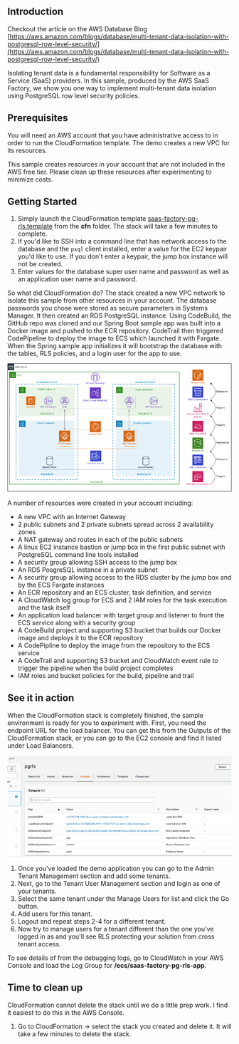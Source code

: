 ## Introduction
Checkout the article on the AWS Database Blog [https://aws.amazon.com/blogs/database/multi-tenant-data-isolation-with-postgresql-row-level-security/](https://aws.amazon.com/blogs/database/multi-tenant-data-isolation-with-postgresql-row-level-security/)

Isolating tenant data is a fundamental responsibility for Software as a Service (SaaS) providers. In this sample, produced by the AWS SaaS Factory, we show you one way to implement multi-tenant data isolation using PostgreSQL row level security policies.

## Prerequisites
You will need an AWS account that you have administrative access to in order to run the CloudFormation template. The demo creates a new VPC for its resources.

This sample creates resources in your account that are not included in the AWS free tier. Please clean up
these resources after experimenting to minimize costs.

## Getting Started
1. Simply launch the CloudFormation template [saas-factory-pg-rls.template](cfn/saas-factory-pg-rls.template) from the **cfn** folder. The stack will take a few minutes to complete.
2. If you'd like to SSH into a command line that has network access to the database and the `psql` client installed, enter a value for the EC2 keypair you'd like to use. If you don't enter a keypair, the jump box instance will not be created.
3. Enter values for the database super user name and password as well as an application user name and password.

So what did CloudFormation do? The stack created a new VPC network to isolate this sample from other resources in your account. The database passwords you chose were stored as secure parameters in Systems Manager. It then created an RDS PostgreSQL instance. Using CodeBuild, the GitHub repo was cloned and our Spring Boot sample app was built into a Docker image and pushed to the ECR repository. CodeTrail then triggered CodePipeline to deploy the image to ECS which launched it with Fargate. When the Spring sample app initializes it will bootstrap the database with the tables, RLS policies, and a login user for the app to use.

<p align="center"><img src="./images/architecture.png" alt="Architecture Diagram"/></p>

A number of resources were created in your account including:
- A new VPC with an Internet Gateway
- 2 public subnets and 2 private subnets spread across 2 availability zones
- A NAT gateway and routes in each of the public subnets
- A linux EC2 instance bastion or jump box in the first public subnet with PostgreSQL command line tools installed
- A security group allowing SSH access to the jump box
- An RDS PosgreSQL instance in a private subnet
- A security group allowing access to the RDS cluster by the jump box and by the ECS Fargate instances
- An ECR repository and an ECS cluster, task definition, and service
- A CloudWatch log group for ECS and 2 IAM roles for the task execution and the task itself
- An application load balancer with target group and listener to front the ECS service along with a security group
- A CodeBuild project and supporting S3 bucket that builds our Docker image and deploys it to the ECR repository
- A CodePipline to deploy the image from the repository to the ECS service
- A CodeTrail and supporting S3 bucket and CloudWatch event rule to trigger the pipeline when the build project completes
- IAM roles and bucket policies for the build, pipeline and trail

## See it in action
When the CloudFormation stack is completely finished, the sample environment is ready for you to experiment with. First, you need the endpoint URL for the load balancer. You can get this from the Outputs of the CloudFormation stack, or you can go to the EC2 console and find it listed under Load Balancers.

<p align="center"><img src="./images/cfn_outputs.png" alt="CloudFormation Outputs"/></p>

1. Once you've loaded the demo application you can go to the Admin Tenant Management section and add some tenants.
2. Next, go to the Tenant User Management section and login as one of your tenants.
3. Select the same tenant under the Manage Users for list and click the Go button.
4. Add users for this tenant.
5. Logout and repeat steps 2-4 for a different tenant.
6. Now try to manage users for a tenant different than the one you've logged in as and you'll see RLS protecting your solution from cross tenant access.

To see details of from the debugging logs, go to CloudWatch in your AWS Console and load the Log Group for **/ecs/saas-factory-pg-rls-app**.

## Time to clean up
CloudFormation cannot delete the stack until we do a little prep work. I find it easiest to do this in the AWS Console.
1. Go to CloudFormation -> select the stack you created and delete it. It will take a few minutes to delete the stack.
